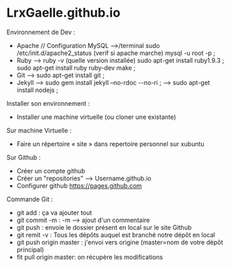 LrxGaelle.github.io
===================
Environnement de Dev : 

- Apache // Configuration MySQL
  -->/terminal sudo /etc/init.d/apache2_status (verif si apache marche) mysql -u root -p ;
- Ruby
  --> ruby -v (quelle version installée) sudo apt-get install ruby1.9.3 ; sudo apt-get install ruby ruby-dev make ;
- Git
  --> sudo apt-get install git ;
- Jekyll
  --> sudo gem install jekyll –no-rdoc --no-ri ; 
  --> sudo apt-get install nodejs ;

Installer son environnement :

- Installer une machine virtuelle (ou cloner une existante)

Sur machine Virtuelle :

- Faire un répertoire « site » dans repertoire personnel sur xubuntu

Sur Github :

- Créer un compte github 
- Créer un "repositories" --> Username.github.io
- Configurer github https://pages.github.com

Commande Git :
- git add : ça va ajouter tout
- git commit -m : -m --> ajout d'un commentaire
- git push : envoie le dossier présent en local sur le site Github
- git remit -v : Tous les dépôts auquel est branché notre dépôt en local
- git push origin master : j'envoi vers origine (master=nom de votre dépôt principal)
- fit pull origin master: on récupère les modifications
